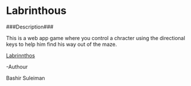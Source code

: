 Labrinthous
=======

###Description###


This is a web app game where you control a chracter using the directional keys to help him find his way out of the maze.

[Labrinnthos](http://laburinthos-webapp.phpfogapp.com/)

-Authour

Bashir Suleiman

